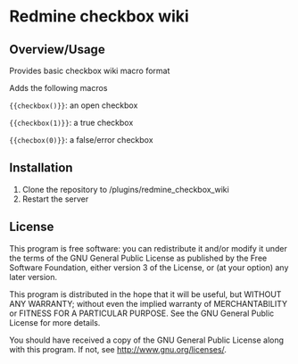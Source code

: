# Redmine checkbox wiki

## Overview/Usage

Provides basic checkbox wiki macro format

Adds the following macros

`{{checkbox()}}`: an open checkbox

`{{checkbox(1)}}`: a true checkbox

`{{checbox(0)}}`: a false/error checkbox

## Installation

1. Clone the repository to /plugins/redmine_checkbox_wiki
1. Restart the server

## License

This program is free software: you can redistribute it and/or modify 
it under the terms of the GNU General Public License as published by
the Free Software Foundation, either version 3 of the License, or
(at your option) any later version.

This program is distributed in the hope that it will be useful,
but WITHOUT ANY WARRANTY; without even the implied warranty of
MERCHANTABILITY or FITNESS FOR A PARTICULAR PURPOSE.  See the
GNU General Public License for more details.

You should have received a copy of the GNU General Public License
along with this program.  If not, see <http://www.gnu.org/licenses/>.
